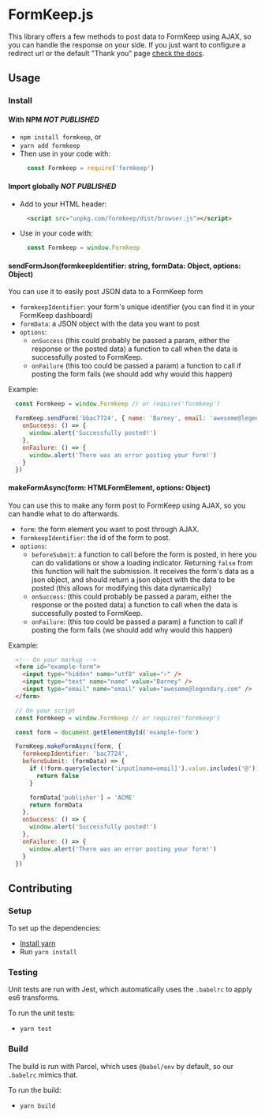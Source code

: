 # FormKeep.js

This library offers a few methods to post data to FormKeep using AJAX, so you can handle the response on your side. If you just want to configure a redirect url or the default "Thank you" page [check the docs](link/to/docs/page/on/params).

## Usage

### Install

#### With NPM *NOT PUBLISHED*
- `npm install formkeep`, or
- `yarn add formkeep`
- Then use in your code with:
  ```javascript
    const Formkeep = require('formkeep')
  ```

#### Import globally *NOT PUBLISHED*
- Add to your HTML header:
  ```html
    <script src="unpkg.com/formkeep/dist/browser.js"></script>
  ```
- Use in your code with:
  ```javascript
    const Formkeep = window.Formkeep
  ```

#### sendFormJson(formkeepIdentifier: string, formData: Object, options: Object)
You can use it to easily post JSON data to a FormKeep form
- `formkeepIdentifier`: your form's unique identifier (you can find it in your FormKeep dashboard)
- `formData`: a JSON object with the data you want to post
- `options`:
  - `onSuccess` (this could probably be passed a param, either the response or the posted data) a function to call when the data is successfully posted to FormKeep.
  - `onFailure` (this too could be passed a param) a function to call if posting the form fails (we should add why would this happen)

Example:
```javascript
  const Formkeep = window.Formkeep // or require('formkeep')

  FormKeep.sendForm('bbac7724', { name: 'Barney', email: 'awesome@legendary.com' }, {
    onSuccess: () => {
      window.alert('Successfully posted!')
    },
    onFailure: () => {
      window.alert('There was an error posting your form!')
    }
  })
```

#### makeFormAsync(form: HTMLFormElement, options: Object)
You can use this to make any form post to FormKeep using AJAX, so you can handle what to do afterwards.
- `form`: the form element you want to post through AJAX.
- `formkeepIdentifier`: the id of the form to post.
- `options`:
  - `beforeSubmit`: a function to call before the form is posted, in here you can do validations or show a loading indicator. Returning `false` from this function will halt the submission. It receives the form's data as a json object, and should return a json object with the data to be posted (this allows for modifying this data dynamically)
  - `onSuccess`: (this could probably be passed a param, either the response or the posted data) a function to call when the data is successfully posted to FormKeep.
  - `onFailure`: (this too could be passed a param) a function to call if posting the form fails (we should add why would this happen)

Example:
```html
  <!-- On your markup -->
  <form id="example-form">
    <input type="hidden" name="utf8" value="✓" />
    <input type="text" name="name" value="Barney" />
    <input type="email" name="email" value="awesome@legendary.com" />
  </form>
```

```javascript
  // On your script
  const Formkeep = window.Formkeep // or require('formkeep')

  const form = document.getElementById('example-form')

  FormKeep.makeFormAsync(form, {
    formkeepIdentifier: 'bac7724',
    beforeSubmit: (formData) => {
      if (!form.querySelector('input[name=email]').value.includes('@')) {
        return false
      }

      formData['publisher'] = 'ACME'
      return formData
    },
    onSuccess: () => {
      window.alert('Successfully posted!')
    },
    onFailure: () => {
      window.alert('There was an error posting your form!')
    }
  })
```

## Contributing

### Setup
To set up the dependencies:
  - [Install yarn](https://yarnpkg.com/lang/en/docs/install/#mac-stable)
  - Run `yarn install`

### Testing
Unit tests are run with Jest, which automatically uses the `.babelrc` to apply es6 transforms.

To run the unit tests:
  - `yarn test`

### Build
The build is run with Parcel, which uses `@babel/env` by default, so our `.babelrc` mimics that.

To run the build:
  - `yarn build`
